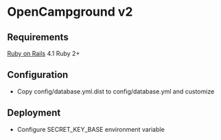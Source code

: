 OpenCampground v2
=================

Requirements
------------
[Ruby on Rails](http://www.rubyonrails.org) 4.1
Ruby 2+

Configuration
-------------
* Copy config/database.yml.dist to config/database.yml and customize

Deployment
----------
* Configure SECRET_KEY_BASE environment variable
